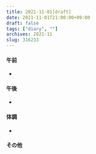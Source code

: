 ```yaml
---
title: 2021-11-01[draft]
date: 2021-11-01T21:00:00+09:00
draft: false
tags: ["diary", ""]
archives: 2021-11
slug: 316233
---
```

#### 午前
- 
#### 午後
- 
#### 体調
- 
#### その他